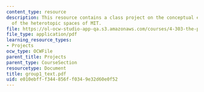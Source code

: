 ```yaml
---
content_type: resource
description: This resource contains a class project on the conceptual exploration
  of the heterotopic spaces of MIT.
file: https://ol-ocw-studio-app-qa.s3.amazonaws.com/courses/4-303-the-production-of-space-art-architecture-and-urbanism-in-dialogue-fall-2006/e010ebfff344856ff0349e32d60e0f52_group1_text.pdf
file_type: application/pdf
learning_resource_types:
- Projects
ocw_type: OCWFile
parent_title: Projects
parent_type: CourseSection
resourcetype: Document
title: group1_text.pdf
uid: e010ebff-f344-856f-f034-9e32d60e0f52
---
```

